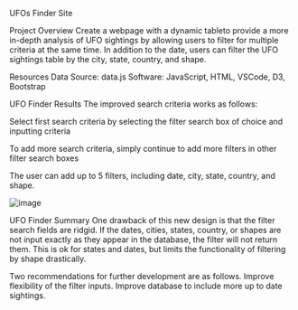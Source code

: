 UFOs Finder Site

Project Overview
Create a webpage with a dynamic tableto provide a more in-depth analysis of UFO sightings by allowing users to filter for multiple criteria at the same time. In addition to the date, users can filter the UFO sightings table by the city, state, country, and shape.

Resources
Data Source: data.js
Software: JavaScript, HTML, VSCode, D3, Bootstrap


UFO Finder Results
The improved search criteria works as follows:

Select first search criteria by selecting the filter search box of choice and inputting criteria

To add more search criteria, simply continue to add more filters in other filter search boxes

The user can add up to 5 filters, including date, city, state, country, and shape.

![image](https://user-images.githubusercontent.com/101227930/181358771-3f1fd0e6-5294-48f4-a2c7-729dde3b4e9b.png)



UFO Finder Summary
One drawback of this new design is that the filter search fields are ridgid. If the dates, cities, states, country, or shapes are not input exactly as they appear in the database, the filter will not return them. This is ok for states and dates, but limits the functionality of filtering by shape drastically.

Two recommendations for further development are as follows.
Improve flexibility of the filter inputs.
Improve database to include more up to date sightings.
